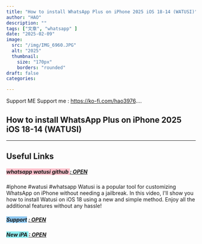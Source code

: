 ```yaml
---
title: "How to install WhatsApp Plus on iPhone 2025 iOS 18-14 (WATUSI)"
author: "HAO"
description: ""
tags: ["文章", "whatsapp" ]
date: "2025-02-09"
image:
  src: "/img/IMG_6960.JPG"
  alt: "2025"
  thumbnail:
    size: "170px"
    borders: "rounded"
draft: false
categories:

---
```


Support ME 
Support me : https://ko-fi.com/hao3976....
<!--more-->

## **How to install WhatsApp Plus on iPhone 2025 iOS 18-14 (WATUSI)**

---

## **Useful Links**

##### **<font style="background: pink"> whatsapp watusi github </font>** **[  : OPEN](https://github.com/FouadRaheb/Watusi-for-WhatsApp)**

#iphone #watusi  #whatsapp
Watusi is a popular tool for customizing WhatsApp on iPhone without needing a jailbreak. In this video, I'll show you how to install Watusi on iOS 18 using a new and simple method. Enjoy all the additional features without any hassle!

##### **<and font style="background: #8dc7f0 "> Support</font>** **[  : OPEN](https://ko-fi.com/hao3976)**

##### **<and font style="background: #8dedf0 "> New iPA </font>** **[  : OPEN](https://www.patreon.com/hao8?utm_medium=unknown&utm_source=join_link&utm_campaign=creatorshare_creator&utm_content=copyLink)**
